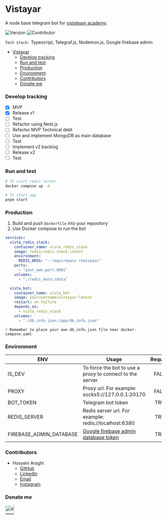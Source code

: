 # Vistayar
A node base telegram bot for [vistateam academy](https://t.me/@vistateam_admin).

![Version](https://img.shields.io/badge/Version-1.0.0-green)
![Contributor](https://img.shields.io/badge/Contributor-Hossein%20Araghi-blue)

`Tech stack:` Typescript, Telegraf.js, Nodemon.js, Google firebase admin

<!-- TOC -->
* [Vistayar](#vistayar)
    * [Develop tracking](#develop-tracking)
    * [Run and test](#run-and-test)
    * [Production](#production)
    * [Environment](#environment)
    * [Contributors](#contributors)
    * [Donate me](#donate-me)
<!-- TOC -->

### Develop tracking
- [x] MVP 
- [x] Release v1
- [ ] Test
- [ ] Refactor using Nest.js
- [ ] Refactor MVP Technical debt
- [ ] Use and implement MongoDB as main database
- [ ] Test
- [ ] Implement v2 backlog
- [ ] Release v2
- [ ] Test

### Run and test
```bash
# To start redis server 
docker compose up -d

# To start app
pnpm start
```

### Production
1. Build and push `Dockerfile` into your repository
2. Use Docker compose to run the bot
```yaml
services:
  vista_redis_stack:
    container_name: vista_redis_stack
    image: redis/redis-stack:latest
    environment:
      REDIS_ARGS: "--requirepass redispass"
    ports:
      - "your_own_port:8001"
    volumes:
      - "./redis_data:/data"

  vista_bot:
    container_name: vista_bot
    image: yourusername/vistayar:latest
    restart: on-failure
    depends_on:
      - vista_redis_stack
    volumes:
      - "./db_info.json:/app/db_info.json"
```

`! Remember to place your own db_info.json file near docker-compose.yaml`
### Environment

| ENV                     | Usage                                                                                                            | Required |
|-------------------------|------------------------------------------------------------------------------------------------------------------|:--------:|
| IS_DEV                  | To force the bot to use a proxy to connect to the server                                                         |  FALSE   |
| PROXY                   | Proxy url. For example: socks5://127.0.0.1:20170                                                                 |  FALSE   |
| BOT_TOKEN               | Telegram bot token                                                                                               |   TRUE   |
| REDIS_SERVER            | Redis server url. For example: redis://localhost:6380                                                            |   TRUE   |
| FIREBASE_ADMIN_DATABASE | [Google firebase admin database token](https://console.cloud.google.com/iam-admin/serviceaccounts/project?hl=en) |   TRUE   |

### Contributors
- Hossein Araghi
    - [GitHub](https://github.com/hossara)
    - [LinkedIn](https://linkedin.com/in/hossara)
    - [Email](mailto:hossara.dev@gmail.com)
    - [Instagram](https://instagram.com/hossara.dev)

### Donate me

<a href="https://coffeebede.ir/hossara">
  <img alt="donate me!" src="https://img.shields.io/badge/buy me a coffee-darkgreen.svg?&style=for-the-badge&logo=buymeacoffee&logoColor=white" height=30>
</a>
